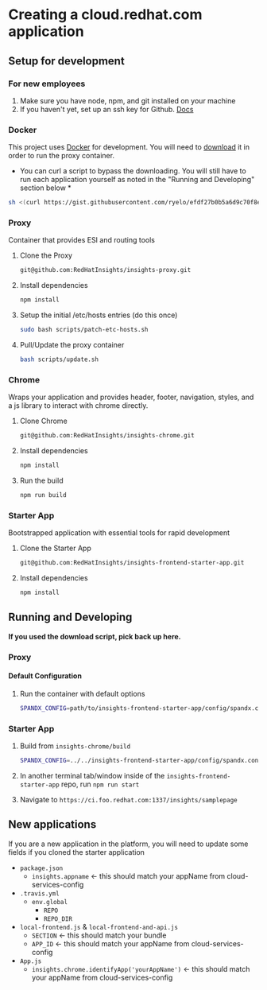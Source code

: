 # Creating a cloud.redhat.com application

## Setup for development

### For new employees

1. Make sure you have node, npm, and git installed on your machine
2. If you haven't yet, set up an ssh key for Github. [Docs](https://help.github.com/en/articles/generating-a-new-ssh-key-and-adding-it-to-the-ssh-agent)

### Docker

This project uses [Docker](https://www.docker.com/get-docker) for development. You will need to [download](https://www.docker.com/get-docker) it in order to run the proxy container.

* You can curl a script to bypass the downloading. You will still have to run each application yourself as noted in the "Running and Developing" section below *

``` bash
sh <(curl https://gist.githubusercontent.com/ryelo/efdf27b0b5a6d9c70f8e63b0abc1deaa/raw/f21dbc04443a61cf21d28a3d47467b4e072321bc/red-hat-insights-env.sh)
```

### Proxy

Container that provides ESI and routing tools

1. Clone the Proxy

    ```sh
    git@github.com:RedHatInsights/insights-proxy.git
    ```

2. Install dependencies

    ```sh
    npm install
    ```

3. Setup the initial /etc/hosts entries (do this once)

    ```sh
    sudo bash scripts/patch-etc-hosts.sh
    ```

4. Pull/Update the proxy container

    ```sh
    bash scripts/update.sh
    ```

### Chrome

Wraps your application and provides header, footer, navigation, styles, and a js library to interact with chrome directly.

1. Clone Chrome

    ```sh
    git@github.com:RedHatInsights/insights-chrome.git
    ```

2. Install dependencies

    ```sh
    npm install
    ```

3. Run the build

    ```sh
    npm run build
    ```

### Starter App

Bootstrapped application with essential tools for rapid development

1. Clone the Starter App

    ```sh
    git@github.com:RedHatInsights/insights-frontend-starter-app.git
    ```

2. Install dependencies

    ```sh
    npm install
    ```

## Running and Developing

**If you used the download script, pick back up here.**

### Proxy

#### Default Configuration

1. Run the container with default options

    ```sh
    SPANDX_CONFIG=path/to/insights-frontend-starter-app/config/spandx.config.js sh path/to/insights-proxy/scripts/run.sh
    ```

### Starter App

1. Build from `insights-chrome/build`

    ```sh
    SPANDX_CONFIG=../../insights-frontend-starter-app/config/spandx.config.js sh ../../insights-proxy/scripts/run.sh
    ```

2. In another terminal tab/window inside of the `insights-frontend-starter-app` repo, run `npm run start`

3. Navigate to `https://ci.foo.redhat.com:1337/insights/samplepage`

## New applications

If you are a new application in the platform, you will need to update some fields if you cloned the starter application

* `package.json`
  * `insights.appname` <- this should match your appName from cloud-services-config
* `.travis.yml`
  * `env.global`
    * `REPO`
    * `REPO_DIR`
* `local-frontend.js` & `local-frontend-and-api.js`
  * `SECTION` <- this should match your bundle
  * `APP_ID` <- this should match your appName from cloud-services-config
* `App.js`
  * `insights.chrome.identifyApp('yourAppName')` <- this should match your appName from cloud-services-config

